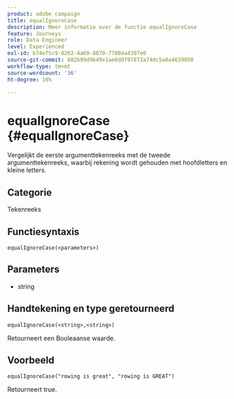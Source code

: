 ```yaml
---
product: adobe campaign
title: equalIgnoreCase
description: Meer informatie over de functie equalIgnoreCase
feature: Journeys
role: Data Engineer
level: Experienced
exl-id: b74ef5c9-0202-4a69-8870-77004a4397e0
source-git-commit: 882b99d9b49e1ae6d0f97872a74dc5a8a4639050
workflow-type: tm+mt
source-wordcount: '36'
ht-degree: 16%

---
```


# equalIgnoreCase {#equalIgnoreCase}

Vergelijkt de eerste argumenttekenreeks met de tweede argumenttekenreeks, waarbij rekening wordt gehouden met hoofdletters en kleine letters.

## Categorie

Tekenreeks

## Functiesyntaxis

`equalIgnoreCase(<parameters>)`

## Parameters

* string

## Handtekening en type geretourneerd

`equalIgnoreCase(<string>,<string>)`

Retourneert een Booleaanse waarde.

## Voorbeeld

`equalIgnoreCase("rowing is great", "rowing is GREAT")`

Retourneert true.
